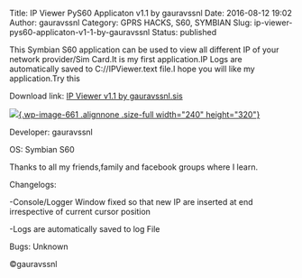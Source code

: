 Title: IP Viewer PyS60 Applicaton v1.1 by gauravssnl
Date: 2016-08-12 19:02
Author: gauravssnl
Category: GPRS HACKS, S60, SYMBIAN
Slug: ip-viewer-pys60-applicaton-v1-1-by-gauravssnl
Status: published

This Symbian S60 application can be used to view all different IP of your network provider/Sim Card.It is my first application.IP Logs are automatically saved to C://IPViewer.text file.I hope you will like my application.Try this 

Download link: [IP Viewer v1.1 by gauravssnl.sis](http://qfs.mobi/f3573936)

[![](http://gauravssnl.files.wordpress.com/2016/08/screenshot0022.jpg){.wp-image-661 .alignnone .size-full width="240" height="320"}](http://gauravssnl.files.wordpress.com/2016/08/screenshot0022.jpg)

Developer: gauravssnl

OS: Symbian S60

Thanks to all my friends,family and facebook groups where I learn.

Changelogs:

-Console/Logger Window fixed so that new IP are inserted at end irrespective of current cursor position

-Logs are automatically saved to log File 

Bugs: Unknown 

©gauravssnl
